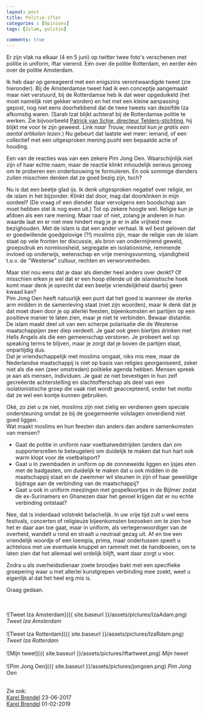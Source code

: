 ```yaml
---
layout: post
title: Politie-iftar
categories : [Opinions]
tags: [Islam, politie]

comments: true
---  
```


Er zijn vlak na elkaar (4 en 5 juni) op twitter twee foto's verschenen met politie in uniform, iftar vierend. E&eacute;n over de politie Rotterdam, en eerder &eacute;&eacute;n over de politie Amsterdam. 

Ik heb daar op gereageerd met een enigszins verontwaardigde tweet (zie hieronder). Bij de Amsterdamse tweet had ik een conceptje aangemaakt maar niet verstuurd, bij de Rotterdamse heb ik dat weer opgeduikeld (het moet namelijk niet gekker worden) en het met een kleine aanpassing gepost, nog niet eens doorhebbend dat de twee tweets van dezelfde Iza afkomstig waren. (Sarah Izat blijkt achteraf bij de Rotterdamse politie te werken. Zie bijvoorbeeld <a href="https://www.trouw.nl/opinie/wie-als-ambtenaar-in-functie-een-hoofddoek-draagt-geeft-blijk-van-eigen-ongeschiktheid~a66c6a8f/" target="_blank">Patrick van Schie, directeur Telders-stichting</a>, hij blijkt me voor te zijn geweest. <i>Link naar Trouw, meestal kun je gratis een aantal artikelen lezen.</i>) Nu gebeurt dat laatste wel meer: iemand, of een collectief met een uitgesproken mening pusht een bepaalde actie of houding.

Een van de reacties was van een zekere Pim Jong Oen. Waarschijnlijk niet zijn of haar echte naam, maar de reactie klinkt inhoudelijk serieus genoeg om te proberen een onderbouwing te formuleren. En ook sommige dienders zullen misschien denken dat ze goed bezig zijn, toch?

Nu is dat een beetje glad ijs. Ik denk uitgesproken negatief over religie, en de islam in het bijzonder. Klinkt dat door, mag dat doorklinken in mijn oordeel? (De vraag of een diender daar vervolgens een boodschap aan moet hebben stel ik nog even uit.) Tot op zekere hoogte wel. Religie kun je afdoen als een rare mening. Maar raar of niet, zolang je anderen in hun waarde laat en er niet mee hindert mag je je er in alle vrijheid mee bezighouden. Met de islam is dat een ander verhaal. Ik wil best geloven dat er goedwillende goedgelovige (?!) moslims zijn, maar de religie van de islam staat op vele fronten ter discussie, als bron van ondermijnend geweld, groepsdruk en normloosheid, segregatie en isolationisme, remmende invloed op onderwijs, wetenschap en vrije meningsvorming, vijandigheid t.o.v. de "Westerse" cultuur, rechten en verworvenheden. 

Maar stel nou eens dat je daar als diender heel anders over denkt? Of misschien erken je wel dat er een hoop ellende uit de islamistische hoek komt maar denk je oprecht dat een beetje vriendelijkheid daarbij geen kwaad kan?<br>
Pim Jong Oen heeft natuurlijk een punt dat het goed is wanneer de sterke arm midden in de samenleving staat (niet zijn woorden), maar ik denk dat je dat moet doen door je op allerlei feesten, bijeenkomsten en partijen op een positieve manier te laten zien, maar je niet te verbinden. Bewaar distantie. De islam maakt deel uit van een scherpe polarisatie die de Westerse maatschappijen zeer diep verdeelt. Je gaat ook geen biertjes drinken met Hells Angels als die een gemeenschap verstoren. Je probeert wel op speaking terms te blijven, maar je zorgt dat je boven de partijen staat, onpartijdig dus.<br>
Dat je vriendschappelijk met moslims omgaat, niks mis mee, maar de Nederlandse maatschappij is niet op basis van religies georganiseerd, zeker niet als die een (zeer omstreden) politieke agenda hebben. Mensen spreek je aan als mensen, individuen. Je gaat ze niet bevestigen in hun zelf gecre&euml;erde achterstelling en slachtofferschap als deel van een isolationistische groep die vaak niet wordt geaccepteerd, onder het motto dat ze wel een kontje kunnen gebruiken.

Ok&eacute;, zo ziet u ze niet, moslims zijn niet zielig en verdienen geen speciale ondersteuning omdat ze bij de goegemeente volslagen onverdiend niet goed liggen.<br>
Wat maakt moslims en hun feesten dan anders dan andere samenkomsten van mensen?
- Gaat de politie in uniform naar voetbalwedstrijden (anders dan om supportersrellen te beteugelen) om duidelijk te maken dat hun hart ook warm klopt voor de voetbalsport?
- Gaat u in zwembaden in uniform op de zonneweide liggen en ijsjes eten met de badgasten, om duidelijk te maken dat u ook midden in de maatschappij staat en de zwemmer wil steunen in zijn  of haar geweldige bijdrage aan de verbinding van de maatschappij?
- Gaat u ook in uniform meezingen met gospelkoortjes in de Bijlmer zodat de ex-Surinamers en Ghanezen daar het gevoel krijgen dat er nu echte verbinding ontstaat?

Nee, dat is inderdaad volstrekt belachelijk. In uw vrije tijd zult u wel eens festivals, concerten of religieuze bijeenkomsten bezoeken om te zien hoe het er daar aan toe gaat, maar in uniform, als vertegenwoordiger van de overheid, wandelt u rond en straalt u neutraal gezag uit. Af en toe een vriendelijk woordje of een loempia, prima, maar ondertussen speelt u achteloos met uw eventuele knuppel en rammelt met de handboeien, om te laten zien dat het allemaal wel ordelijk blijft, want daar zorgt u voor. 

Zodra u als overheidsdienaar zoete broodjes bakt met een specifieke groepering waar u met allerlei kunstgrepen verbinding mee zoekt, weet u eigenlijk al dat het heel erg mis is. 

Graag gedaan.

<br><br>
![Tweet Iza Amsterdam]({{ site.baseurl }}/assets/pictures/IzaAdam.png)
<i>Tweet Iza Amsterdam</i><br><br>
![Tweet Iza Rotterdam]({{ site.baseurl }}/assets/pictures/IzaRdam.png)
<i>Tweet Iza Rotterdam</i><br><br>
![Mijn tweet]({{ site.baseurl }}/assets/pictures/iftartweet.png)
<i>Mijn tweet</i><br><br>
![Pim Jong Oen]({{ site.baseurl }}/assets/pictures/jongoen.png)
<i>Pim Jong Oen</i><br><br>

Zie ook:<br>
<a href="http://www.carelbrendel.nl/2017/06/23/imam-gebruikt-amsterdamse-politie-om-islamitisch-centrum-te-promoten/" target="_blank">Karel Brendel</a> 23-06-2017<br>
<a href="https://twitter.com/CarelBrendel/status/1091365975562309634" target="_blank">Karel Brendel</a> 01-02-2019<br>




